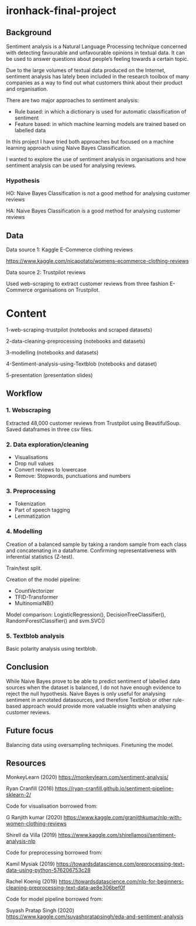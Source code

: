 # ironhack-final-project

## Background

Sentiment analysis is a Natural Language Processing technique concerned with detecting favourable and unfavourable opinions in textual data. It can be used to answer questions about people’s feeling towards a certain topic.

Due to the large volumes of textual data produced on the Internet, sentiment analysis has lately been included in the research toolbox of many companies as a way to find out what customers think about their product and organisation. 

There are two major approaches to sentiment analysis: 

- Rule based: in which a dictionary is used for automatic classification of sentiment 
- Feature based: in which machine learning models are trained based on labelled data

In this project I have tried both approaches but focused on a machine learning approach using Naive Bayes Classification. 

I wanted to explore the use of sentiment analysis in organisations and how sentiment analysis can be used for analysing reviews.

### Hypothesis

HO: Naive Bayes Classification is not a good method for analysing customer reviews

HA: Naive Bayes Classification is a good method for analysing customer reviews

## Data

Data source 1: Kaggle E-Commerce clothing reviews

https://www.kaggle.com/nicapotato/womens-ecommerce-clothing-reviews

Data source 2: Trustpilot reviews

Used web-scraping to extract customer reviews from three fashion E-Commerce organisations on Trustpilot.

# Content

1-web-scraping-trustpilot (notebooks and scraped datasets)

2-data-cleaning-preprocessing (notebooks and datasets)

3-modelling (notebooks and datasets)

4-Sentiment-analysis-using-Textblob (notebooks and dataset)

5-presentation (presentation slides)

## Workflow

### 1. Webscraping

Extracted 48,000 customer reviews from Trustpilot using BeautifulSoup. Saved dataframes in three csv files. 

### 2. Data exploration/cleaning

- Visualisations
- Drop null values
- Convert reviews to lowercase
- Remove: Stopwords, punctuations and numbers

### 3. Preprocessing

- Tokenization
- Part of speech tagging
- Lemmatization

### 4. Modelling

Creation of a balanced sample by taking a random sample from each class and concatenating in a dataframe. 
Confirming representativeness with inferential statistics (Z-test). 

Train/test split.

Creation of the model pipeline:

- CountVectorizer
- TFID-Transformer
- MultinomialNB()

Model comparison: LogisticRegression(), DecisionTreeClassifier(), RandomForestClassifier() and svm.SVC()

### 5. Textblob analysis

Basic polarity analysis using textblob.


## Conclusion

While Naive Bayes prove to be able to predict sentiment of labelled data sources when the dataset is balanced, I do not have enough evidence to reject the null hypothesis. Naive Bayes is only useful for analysing sentiment in annotated datasources, and therefore Textblob or other rule-based approach would provide more valuable insights when analysing customer reviews.

## Future focus

Balancing data using oversampling techniques. Finetuning the model.


## Resources

MonkeyLearn (2020) https://monkeylearn.com/sentiment-analysis/

Ryan Cranfill (2016) https://ryan-cranfill.github.io/sentiment-pipeline-sklearn-2/

Code for visualisation borrowed from:

G Ranjith kumar (2020) https://www.kaggle.com/granjithkumar/nlp-with-women-clothing-reviews

Shirell da Villa (2019) https://www.kaggle.com/shirellamosi/sentiment-analysis-nlp

Code for preprocessing borrowed from:

Kamil Mysiak (2019) https://towardsdatascience.com/preprocessing-text-data-using-python-576206753c28

Rachel Koenig (2019) https://towardsdatascience.com/nlp-for-beginners-cleaning-preprocessing-text-data-ae8e306bef0f

Code for model pipeline borrowed from:

Suyash Pratap Singh (2020) https://www.kaggle.com/suyashpratapsingh/eda-and-sentiment-analysis








